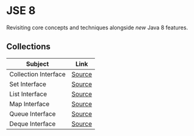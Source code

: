 # JSE 8

Revisiting core concepts and techniques alongside _new_ Java 8 features.

## Collections

| Subject                |Link                          |
|----------------|-------------------------------|
|Collection Interface| [Source](https://bit.ly/2GeKA8q)            |
|Set Interface          |[Source](https://docs.oracle.com/javase/tutorial/collections/interfaces/set.html)           |
|List Interface          |[Source](https://docs.oracle.com/javase/tutorial/collections/interfaces/list.html)|
|Map Interface |[Source](https://docs.oracle.com/javase/tutorial/collections/interfaces/map.html)|
|Queue Interface |[Source](https://docs.oracle.com/javase/tutorial/collections/interfaces/queue.html)|
|Deque Interface |[Source](https://docs.oracle.com/javase/tutorial/collections/interfaces/deque.html)|
